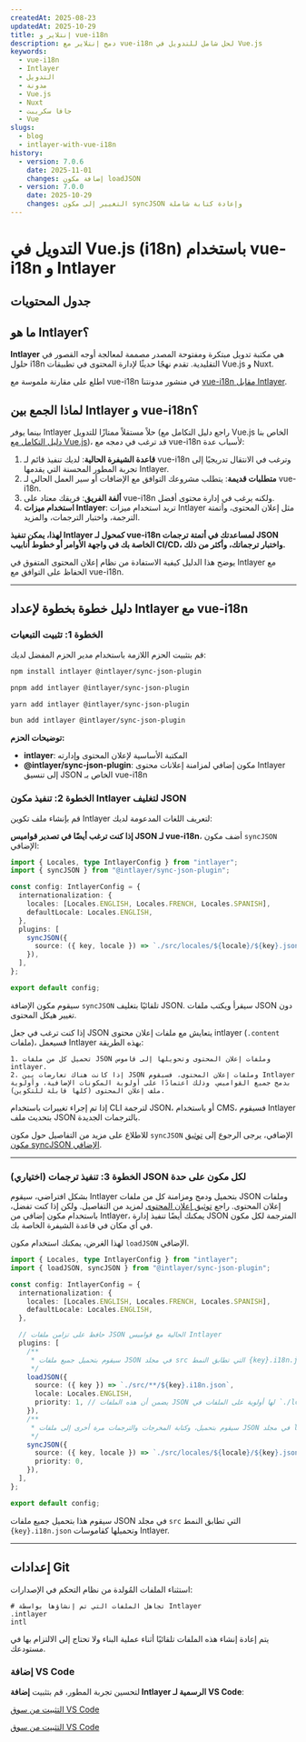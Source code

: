 ```yaml
---
createdAt: 2025-08-23
updatedAt: 2025-10-29
title: إنتلاير و vue-i18n
description: دمج إنتلاير مع vue-i18n لحل شامل للتدويل في Vue.js
keywords:
  - vue-i18n
  - Intlayer
  - التدويل
  - مدونة
  - Vue.js
  - Nuxt
  - جافا سكريبت
  - Vue
slugs:
  - blog
  - intlayer-with-vue-i18n
history:
  - version: 7.0.6
    date: 2025-11-01
    changes: إضافة مكون loadJSON
  - version: 7.0.0
    date: 2025-10-29
    changes: التغيير إلى مكون syncJSON وإعادة كتابة شاملة
---
```


# التدويل في Vue.js (i18n) باستخدام vue-i18n و Intlayer

## جدول المحتويات

<TOC/>

## ما هو Intlayer؟

**Intlayer** هي مكتبة تدويل مبتكرة ومفتوحة المصدر مصممة لمعالجة أوجه القصور في حلول i18n التقليدية. تقدم نهجًا حديثًا لإدارة المحتوى في تطبيقات Vue.js و Nuxt.

اطلع على مقارنة ملموسة مع vue-i18n في منشور مدونتنا [vue-i18n مقابل Intlayer](https://github.com/aymericzip/intlayer/blob/main/docs/blog/ar/vue-i18n_vs_intlayer.md).

## لماذا الجمع بين Intlayer و vue-i18n؟

بينما يوفر Intlayer حلاً مستقلاً ممتازًا للتدويل (راجع دليل التكامل مع Vue.js الخاص بنا [دليل التكامل مع Vue.js](https://github.com/aymericzip/intlayer/blob/main/docs/docs/ar/intlayer_with_vite+vue.md))، قد ترغب في دمجه مع vue-i18n لأسباب عدة:

1. **قاعدة الشيفرة الحالية**: لديك تنفيذ قائم لـ vue-i18n وترغب في الانتقال تدريجيًا إلى تجربة المطور المحسنة التي يقدمها Intlayer.
2. **متطلبات قديمة**: يتطلب مشروعك التوافق مع الإضافات أو سير العمل الحالي لـ vue-i18n.
3. **ألفة الفريق**: فريقك معتاد على vue-i18n ولكنه يرغب في إدارة محتوى أفضل.
4. **استخدام ميزات Intlayer**: تريد استخدام ميزات Intlayer مثل إعلان المحتوى، وأتمتة الترجمة، واختبار الترجمات، والمزيد.

**لهذا، يمكن تنفيذ Intlayer كمحول لـ vue-i18n لمساعدتك في أتمتة ترجمات JSON الخاصة بك في واجهة الأوامر أو خطوط أنابيب CI/CD، واختبار ترجماتك، وأكثر من ذلك.**

يوضح هذا الدليل كيفية الاستفادة من نظام إعلان المحتوى المتفوق في Intlayer مع الحفاظ على التوافق مع vue-i18n.

---

## دليل خطوة بخطوة لإعداد Intlayer مع vue-i18n

### الخطوة 1: تثبيت التبعيات

قم بتثبيت الحزم اللازمة باستخدام مدير الحزم المفضل لديك:

```bash packageManager="npm"
npm install intlayer @intlayer/sync-json-plugin
```

```bash packageManager="pnpm"
pnpm add intlayer @intlayer/sync-json-plugin
```

```bash packageManager="yarn"
yarn add intlayer @intlayer/sync-json-plugin
```

```bash packageManager="bun"
bun add intlayer @intlayer/sync-json-plugin
```

**توضيحات الحزم:**

- **intlayer**: المكتبة الأساسية لإعلان المحتوى وإدارته
- **@intlayer/sync-json-plugin**: مكون إضافي لمزامنة إعلانات محتوى Intlayer إلى تنسيق JSON الخاص بـ vue-i18n

### الخطوة 2: تنفيذ مكون Intlayer لتغليف JSON

قم بإنشاء ملف تكوين Intlayer لتعريف اللغات المدعومة لديك:

**إذا كنت ترغب أيضًا في تصدير قواميس JSON لـ vue-i18n**، أضف مكون `syncJSON` الإضافي:

```typescript fileName="intlayer.config.ts"
import { Locales, type IntlayerConfig } from "intlayer";
import { syncJSON } from "@intlayer/sync-json-plugin";

const config: IntlayerConfig = {
  internationalization: {
    locales: [Locales.ENGLISH, Locales.FRENCH, Locales.SPANISH],
    defaultLocale: Locales.ENGLISH,
  },
  plugins: [
    syncJSON({
      source: ({ key, locale }) => `./src/locales/${locale}/${key}.json`,
    }),
  ],
};

export default config;
```

سيقوم مكون الإضافة `syncJSON` تلقائيًا بتغليف JSON. سيقرأ ويكتب ملفات JSON دون تغيير هيكل المحتوى.

إذا كنت ترغب في جعل JSON يتعايش مع ملفات إعلان محتوى intlayer (`.content` ملفات)، فسيعمل Intlayer بهذه الطريقة:

    1. تحميل كل من ملفات JSON وملفات إعلان المحتوى وتحويلها إلى قاموس intlayer.
    2. إذا كانت هناك تعارضات بين JSON وملفات إعلان المحتوى، فسيقوم Intlayer بدمج جميع القواميس. وذلك اعتمادًا على أولوية المكونات الإضافية، وأولوية ملف إعلان المحتوى (كلها قابلة للتكوين).

إذا تم إجراء تغييرات باستخدام CLI لترجمة JSON، أو باستخدام CMS، فسيقوم Intlayer بتحديث ملف JSON بالترجمات الجديدة.

للاطلاع على مزيد من التفاصيل حول مكون `syncJSON` الإضافي، يرجى الرجوع إلى [توثيق مكون syncJSON الإضافي](https://github.com/aymericzip/intlayer/blob/main/docs/docs/ar/plugins/sync-json.md).

---

### (اختياري) الخطوة 3: تنفيذ ترجمات JSON لكل مكون على حدة

بشكل افتراضي، سيقوم Intlayer بتحميل ودمج ومزامنة كل من ملفات JSON وملفات إعلان المحتوى. راجع [توثيق إعلان المحتوى](https://github.com/aymericzip/intlayer/blob/main/docs/docs/ar/dictionary/content_file.md) لمزيد من التفاصيل. ولكن إذا كنت تفضل، باستخدام مكون إضافي من Intlayer، يمكنك أيضًا تنفيذ إدارة JSON المترجمة لكل مكون في أي مكان في قاعدة الشيفرة الخاصة بك.

لهذا الغرض، يمكنك استخدام مكون `loadJSON` الإضافي.

```ts fileName="intlayer.config.ts"
import { Locales, type IntlayerConfig } from "intlayer";
import { loadJSON, syncJSON } from "@intlayer/sync-json-plugin";

const config: IntlayerConfig = {
  internationalization: {
    locales: [Locales.ENGLISH, Locales.FRENCH, Locales.SPANISH],
    defaultLocale: Locales.ENGLISH,
  },

  // حافظ على تزامن ملفات JSON الحالية مع قواميس Intlayer
  plugins: [
    /**
     * سيقوم بتحميل جميع ملفات JSON في مجلد src التي تطابق النمط {key}.i18n.json
     */
    loadJSON({
      source: ({ key }) => `./src/**/${key}.i18n.json`,
      locale: Locales.ENGLISH,
      priority: 1, // يضمن أن هذه الملفات JSON لها أولوية على الملفات في `./locales/en/${key}.json`
    }),
    /**
     * سيقوم بتحميل، وكتابة المخرجات والترجمات مرة أخرى إلى ملفات JSON في مجلد locales
     */
    syncJSON({
      source: ({ key, locale }) => `./src/locales/${locale}/${key}.json`,
      priority: 0,
    }),
  ],
};

export default config;
```

سيقوم هذا بتحميل جميع ملفات JSON في مجلد `src` التي تطابق النمط `{key}.i18n.json` وتحميلها كقاموسات Intlayer.

---

## إعدادات Git

استثناء الملفات المُولدة من نظام التحكم في الإصدارات:

```plaintext fileName=".gitignore"
# تجاهل الملفات التي تم إنشاؤها بواسطة Intlayer
.intlayer
intl
```

يتم إعادة إنشاء هذه الملفات تلقائيًا أثناء عملية البناء ولا تحتاج إلى الالتزام بها في مستودعك.

### إضافة VS Code

لتحسين تجربة المطور، قم بتثبيت **إضافة Intlayer الرسمية لـ VS Code**:

[التثبيت من سوق VS Code](https://marketplace.visualstudio.com/items?itemName=intlayer.intlayer-vs-code-extension)

[التثبيت من سوق VS Code](https://marketplace.visualstudio.com/items?itemName=intlayer.intlayer-vs-code-extension)

